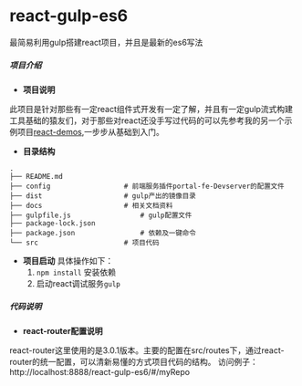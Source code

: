 # react-gulp-es6
最简易利用gulp搭建react项目，并且是最新的es6写法

##### 项目介绍
- **项目说明**

此项目是针对那些有一定react组件式开发有一定了解，并且有一定gulp流式构建工具基础的猿友们，对于那些对react还没手写过代码的可以先参考我的另一个示例项目[react-demos](git@github.com:Magicwager/react-demos.git),一步步从基础到入门。


- **目录结构**

```
.
├── README.md
├── config					# 前端服务插件portal-fe-Devserver的配置文件
├── dist					# gulp产出的镜像目录		
├── docs					# 相关文档资料
├── gulpfile.js				    # gulp配置文件
├── package-lock.json
├── package.json			    # 依赖及一键命令
└── src						# 项目代码
```


- **项目启动**
    具体操作如下：
    1. `npm install` 安装依赖
    2. 启动react调试服务`gulp`

##### 代码说明


- **react-router配置说明**

react-router这里使用的是3.0.1版本。主要的配置在src/routes下，通过react-router的统一配置，可以清新易懂的方式项目代码的结构。
访问例子：http://localhost:8888/react-gulp-es6/#/myRepo
